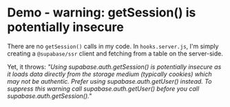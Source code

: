 # Demo - warning: getSession() is potentially insecure

There are no `getSession()` calls in my code. In `hooks.server.js`, I'm simply creating a `@supabase/ssr` client and fetching from a table on the server-side.

Yet, it throws: _"Using supabase.auth.getSession() is potentially insecure as it loads data directly from the storage medium (typically cookies) which may not be authentic. Prefer using supabase.auth.getUser() instead. To suppress this warning call supabase.auth.getUser() before you call supabase.auth.getSession()."_
